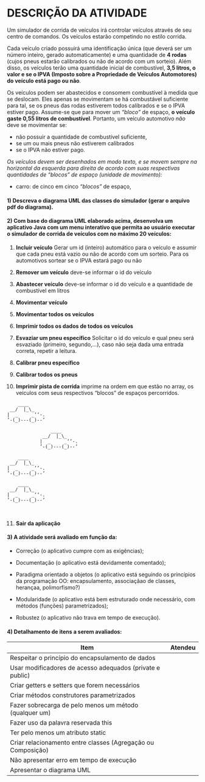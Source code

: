 # DESCRIÇÃO DA ATIVIDADE

Um simulador de corrida de veículos irá controlar veículos através de seu centro de comandos. Os veículos estarão competindo no estilo corrida.

Cada veículo criado possuirá uma identificação única (que deverá ser um número inteiro, gerado automaticamente) e uma quantidade de **4 rodas** (cujos pneus estarão calibrados ou não de acordo com um sorteio). Além disso, os veículos terão uma quantidade inicial de combustível, **3,5 litros, o valor e se o IPVA (Imposto sobre a Propriedade de Veículos Automotores) do veículo está pago ou não**.

Os veículos podem ser abastecidos e consomem combustível à medida que se deslocam. Eles apenas se movimentam se há combustável suficiente para tal, se os pneus das rodas estiverem todos calibrados e se o IPVA estiver pago. Assume-se que para mover um *“bloco”* de espaço, **o veículo gaste 0,55 litros de combustível**. Portanto, um veículo automotivo *não*
deve se movimentar se:

- não possuir a quantidade de combustível suficiente,
- se um ou mais pneus não estiverem calibrados
- se o IPVA não estiver pago.

*Os veículos devem ser desenhados em modo texto, e se movem sempre na horizontal da esquerda para direita de acordo com suas respectivas quantidades de “blocos” de espaço (unidade de movimento):*

- carro: de cinco em cinco *“blocos”* de espaço,

#### 1) Descreva o diagrama UML das classes do simulador (gerar o arquivo pdf do diagrama).

#### 2) Com base do diagrama UML elaborado acima, desenvolva um aplicativo Java com um menu interativo que permita ao usuário executar o simulador de corrida de veículos com no máximo 20 veículos:

1. **Incluir veículo**
    Gerar um id (inteiro) automático para o veículo e assumir que cada pneu está vazio ou não de acordo com um sorteio. Para os automotivos sortear se o IPVA estará pago ou não

2. **Remover um veículo**
   deve-se informar o id do veículo

3. **Abastecer veículo**
   deve-se informar o id do veículo e a quantidade de combustível em litros

4. **Movimentar veículo**

5. **Movimentar todos os veículos**

6. **Imprimir todos os dados de todos os veículos**

7. **Esvaziar um pneu específico**
    Solicitar o id do veículo e qual pneu será esvaziado (primeiro, segundo,...), caso não seja dada uma entrada correta, repetir a leitura.

8. **Calibrar pneu específico**

9. **Calibrar todos os pneus**

10. **Imprimir pista de corrida**
   imprime na ordem em que estão no array, os veículos com seus respectivos “blocos” de espaços percorridos.

   ```
       ____
    __/  |_\_
   |  _     _‘‘-.
   ’-(_)---(_)--’

                   ____
                __/  |_\_
               |  _     _‘‘-.
               ’-(_)---(_)--’
         
       ____
    __/  |_\_
   |  _     _‘‘-.
   ’-(_)---(_)--’

       ____
    __/  |_\_
   |  _     _‘‘-.
   ’-(_)---(_)--’
   ```

   ​

11. **Sair da aplicação**


#### 3) A atividade será avaliado em função da:

- Correção (o aplicativo cumpre com as exigências);
  
- Documentação (o aplicativo está devidamente comentado);
  
- Paradigma orientado a objetos (o aplicativo está seguindo os princípios da programação OO:
encapsulamento, associaçãao de classes, herançaa, polimorfismo?)

- Modularidade (o aplicativo está bem estruturado onde necessário, com métodos (funções) parametrizados);

- Robustez (o aplicativo não trava em tempo de execução).

#### 4) Detalhamento de itens a serem avaliados:

| Item                                                         | Atendeu |
| ------------------------------------------------------------ | ------- |
| Respeitar o princípio do encapsulamento de dados             |         |
| Usar modificadores de acesso adequados (private e public)    |         |
| Criar getters e setters que forem necessários                |         |
| Criar métodos construtores parametrizados                    |         |
| Fazer sobrecarga de pelo menos um método (qualquer um)       |         |
| Fazer uso da palavra reservada this                          |         |
| Ter pelo menos um atributo static                            |         |
| Criar relacionamento entre classes (Agregação ou Composição) |         |
| Não apresentar erro em tempo de execução                     |         |
| Apresentar o diagrama UML                                    |         |